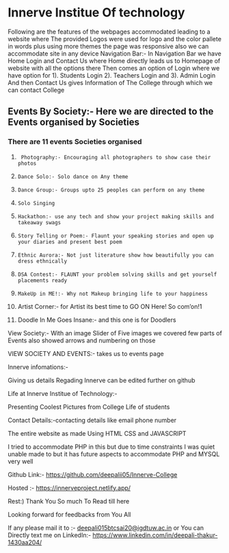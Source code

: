 <h1>Innerve Institue Of technology</h1>
Following are the features of the
webpages accommodated leading to a website where The provided Logos were used
for logo and the color pallete in words plus using more themes the page was
responsive also we can accommodate site in any device 
Navigation Bar:-
In Navigation Bar we have Home Login and Contact Us where Home
directly leads us to Homepage of website with all the options there
Then comes an option of Login where we have option for 
1). Students Login
2). Teachers Login and 
3). Admin Login 
And then Contact Us gives Information of The College through which
we can contact College

<h2>Events By Society:- 
Here we are directed to the Events organised by Societies</h2>
<h3>There are 11 events Societies organised</h3>

1.      Photography:- Encouraging all photographers to show case their photos

2.     Dance Solo:- Solo dance on Any theme

3.     Dance Group:- Groups upto 25 peoples can perform on any theme

4.     Solo Singing

5.     Hackathon:- use any tech and show your project making skills and takeaway swags

6.     Story Telling or Poem:- Flaunt your speaking stories and open up your diaries and present best poem

7.     Ethnic Aurora:- Not just literature show how beautifully you can dress ethnically

8.     DSA Contest:- FLAUNT your problem solving skills and get yourself placements ready

9.     MakeUp in ME!:- Why not Makeup bringing life to your happiness

10.    Artist Corner:- for Artist its best time to GO ON Here! So com’on!1

11.    Doodle In Me Goes Insane:- and this one is for Doodlers

View Society:- With an image Slider of Five images we covered few parts of Events also showed arrows and numbering on those

VIEW
SOCIETY AND EVENTS:- 
takes us to events page

Innerve
infomations:- 

Giving us details Regading Innerve can be
edited further on github

Life at
Innerve Institue of Technology:- 

Presenting Coolest Pictures from College Life
of students

Contact Details:-contacting details like email
phone number

The entire website as made Using HTML CSS and
JAVASCRIPT

I tried to accommodate PHP in this but due to
time constraints I was quiet unable made to but it has future aspects to accommodate
PHP and MYSQL very well 

Github Link:- https://github.com/deepalii05/Innerve-College

Hosted :- 
https://innerveproject.netlify.app/



Rest:) Thank You So much To Read till here 

Looking forward for feedbacks from You
All

If any please mail it to :- deepali015btcsai20@igdtuw.ac.in
or You can Directly text me on 
LinkedIn:- 
https://www.linkedin.com/in/deepali-thakur-1430aa204/
